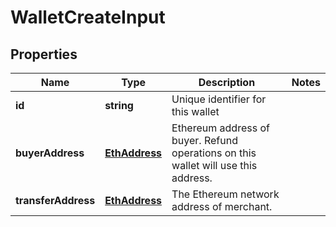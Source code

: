 # WalletCreateInput

## Properties
Name | Type | Description | Notes
------------ | ------------- | ------------- | -------------
**id** | **string** | Unique identifier for this wallet |
**buyerAddress** | [**EthAddress**](EthAddress.md) | Ethereum address of buyer. Refund operations on this wallet will use this address. |
**transferAddress** | [**EthAddress**](EthAddress.md) | The Ethereum network address of merchant. |
